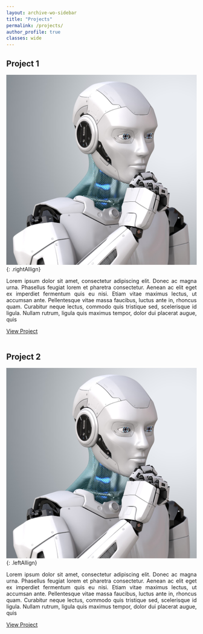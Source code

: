 ```yaml
---
layout: archive-wo-sidebar
title: "Projects"
permalink: /projects/
author_profile: true
classes: wide
---
```


## Project 1
![Project Image](../assets/images/Robots-Square.jpg){: .rightAllign}
<p style='text-align: justify;'> Lorem ipsum dolor sit amet, consectetur adipiscing elit. Donec ac magna urna. Phasellus feugiat lorem et pharetra consectetur. Aenean ac elit eget ex imperdiet fermentum quis eu nisi. Etiam vitae maximus lectus, ut accumsan ante. Pellentesque vitae massa faucibus, luctus ante in, rhoncus quam. Curabitur neque lectus, commodo quis tristique sed, scelerisque id ligula. Nullam rutrum, ligula quis maximus tempor, dolor dui placerat augue, quis </p>

 <a href="http://www.google.com" target="_blank" class="butn">View Project</a>
<br /> 
<br /> 

## Project 2

![Project Image](../assets/images/Robots-Square.jpg){: .leftAllign}

<p style='text-align: justify;'> Lorem ipsum dolor sit amet, consectetur adipiscing elit. Donec ac magna urna. Phasellus feugiat lorem et pharetra consectetur. Aenean ac elit eget ex imperdiet fermentum quis eu nisi. Etiam vitae maximus lectus, ut accumsan ante. Pellentesque vitae massa faucibus, luctus ante in, rhoncus quam. Curabitur neque lectus, commodo quis tristique sed, scelerisque id ligula. Nullam rutrum, ligula quis maximus tempor, dolor dui placerat augue, quis </p>

 <a href="http://www.google.com" target="_blank" class="butn">View Project</a>
